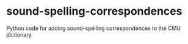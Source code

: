 # sound-spelling-correspondences
Python code for adding sound-spelling correspondences to the CMU dictionary
